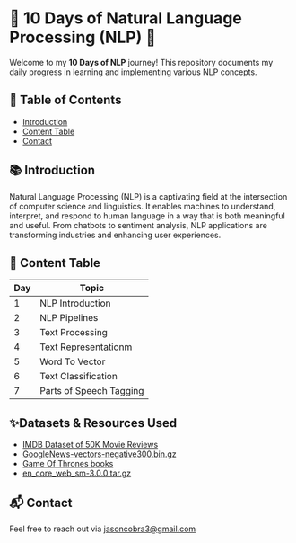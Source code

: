 

# 🌟 10 Days of Natural Language Processing (NLP) 🌟

Welcome to my **10 Days of NLP** journey! This repository documents my daily progress in learning and implementing various NLP concepts.

## 📑 Table of Contents
- [Introduction](#introduction)
- [Content Table](#content-table)
- [Contact](#contact)

## 📚 Introduction

Natural Language Processing (NLP) is a captivating field at the intersection of computer science and linguistics. It enables machines to understand, interpret, and respond to human language in a way that is both meaningful and useful. From chatbots to sentiment analysis, NLP applications are transforming industries and enhancing user experiences.



## 📆 Content Table

| Day | Topic                           |
| --- | ------------------------------- |
| 1   | NLP Introduction                |
| 2   | NLP Pipelines                   |
| 3   | Text Processing                 |
| 4   | Text Representationm            |
| 5   | Word To Vector                  |
| 6   | Text Classification             |
| 7   | Parts of Speech Tagging         |



## ✨Datasets & Resources Used
- [IMDB Dataset of 50K Movie Reviews](https://www.kaggle.com/datasets/lakshmi25npathi/imdb-dataset-of-50k-movie-reviews)
- [GoogleNews-vectors-negative300.bin.gz](https://drive.google.com/file/d/0B7XkCwpI5KDYNlNUTTlSS21pQmM/view?resourcekey=0-wjGZdNAUop6WykTtMip30g)
- [Game Of Thrones books](https://www.kaggle.com/datasets/khulasasndh/game-of-thrones-books)
- [en_core_web_sm-3.0.0.tar.gz](https://github.com/explosion/spacy-models/releases/download/en_core_web_sm-3.0.0/en_core_web_sm-3.0.0.tar.gz)

## 📬 Contact

Feel free to reach out via [jasoncobra3@gmail.com](mailto:jasoncobra3@gmail.com)

